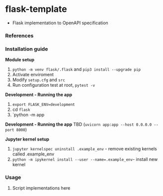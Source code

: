 # flask-template

- Flask implementation to OpenAPI specification

### References

### Installation guide

**Module setup**
1. `python -m venv flask/.flask` and `pip3 install --upgrade pip` 
2. Activate enviroment
3. Modify `setup.cfg` and `src`
4. Run configuration test at root, `pytest -v`

**Development - Running the app**
1. `export FLASK_ENV=development`
2. cd `flask`
2. `python -m app

**Development - Running the app**
TBD (`uvicorn app:app --host 0.0.0.0 --port 8000`)

**Jupyter kernel setup**
1. `jupyter kernelspec uninstall .example_env` - remove existing kernels called .example_env
2. `python -m ipykernel install --user --name=.example_env`- install new kernel

### Usage

1. Script implementations here
